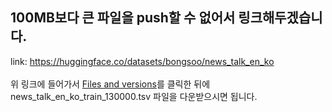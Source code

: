 ## 100MB보다 큰 파일을 push할 수 없어서 링크해두겠습니다.

link: https://huggingface.co/datasets/bongsoo/news_talk_en_ko<br />
<br/>
위 링크에 들어가서 <u>Files and versions</u>를 클릭한 뒤에 news_talk_en_ko_train_130000.tsv 파일을 다운받으시면 됩니다.
